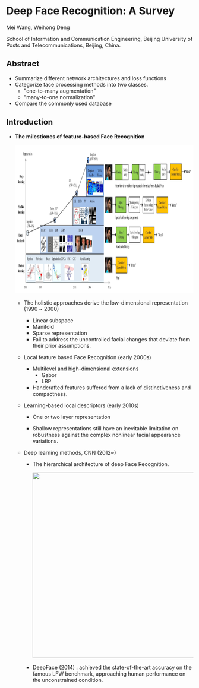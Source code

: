 # Deep Face Recognition: A Survey

Mei Wang, Weihong Deng

School of Information and Communication Engineering, Beijing University of Posts and Telecommunications, Beijing, China.



## Abstract

* Summarize different network architectures and loss functions
* Categorize face processing methods into two classes.
  * "one-to-many augmentation"
  * "many-to-one normalization"
* Compare the commonly used database



## Introduction

* **The milestiones of feature-based Face Recognition**

  <img src="../images/Survey/FR_Milestones.png" width="1800px" height="400px">

  * The holistic approaches derive the low-dimensional representation (1990 ~ 2000)

    * Linear subspace
    * Manifold
    * Sparse representation
    * Fail to address the uncontrolled facial changes that deviate from their prior assumptions.
      

  * Local feature based Face Recognition (early 2000s)

    * Multilevel and high-dimensional extensions
      * Gabor
      * LBP
    * Handcrafted features suffered from a lack of distinctiveness and compactness.
      

  * Learning-based local descriptors (early 2010s)

    * One or two layer representation

    * Shallow representations still have an inevitable limitation on robustness against the complex nonlinear facial appearance variations.

  * Deep learning methods, CNN (2012~)

    * The hierarchical architecture of deep Face Recognition.
  
      <img src="../images/Survey/representation.png" width="1800px" height="500px">
    
    * DeepFace (2014) : achieved the state-of-the-art accuracy on the famous LFW benchmark, approaching human performance on the unconstrained condition.